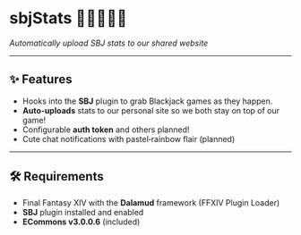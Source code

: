 # sbjStats 🐱‍👩‍💻🏳️‍🌈

*Automatically upload SBJ stats to our shared website*

---

## ✨ Features

- Hooks into the **SBJ** plugin to grab Blackjack games as they happen.  
- **Auto‑uploads** stats to our personal site so we both stay on top of our game!  
- Configurable **auth token** and others planned!
- Cute chat notifications with pastel‑rainbow flair (planned)  

---

## 🛠 Requirements

- Final Fantasy XIV with the **Dalamud** framework (FFXIV Plugin Loader)  
- **SBJ** plugin installed and enabled  
- **ECommons v3.0.0.6** (included)  
